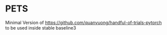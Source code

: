 # PETS
Minimal Version of https://github.com/quanvuong/handful-of-trials-pytorch to be used inside stable baseline3
